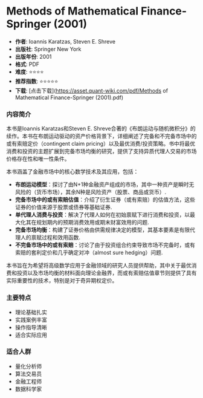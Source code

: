 # Methods of Mathematical Finance-Springer (2001)

- **作者**: Ioannis Karatzas, Steven E. Shreve
- **出版社**: Springer New York
- **出版年份**: 2001
- **格式**: PDF
- **难度**: ⭐⭐⭐⭐
- **推荐指数**: ⭐⭐⭐⭐⭐
- **下载**: [点击下载](https://asset.quant-wiki.com/pdf/Methods of Mathematical Finance-Springer (2001).pdf)

### 内容简介

本书是Ioannis Karatzas和Steven E. Shreve合著的《布朗运动与随机微积分》的续作。本书在布朗运动驱动的资产价格背景下，详细阐述了完备和不完备市场中的或有索赔定价（contingent claim pricing）以及最优消费/投资策略。书中将最优消费和投资的主题扩展到完备市场均衡的研究，提供了支持异质代理人交易的市场价格存在性和唯一性条件。

本书涵盖了金融市场中的核心数学技术及其应用，包括：
*   **布朗运动模型**：探讨了由N+1种金融资产组成的市场，其中一种资产是瞬时无风险的（货币市场），其余N种是风险资产（股票、商品或货币）.
*   **完备市场中的或有索赔估值**：介绍了衍生证券（或有索赔）的估值方法，这些证券的价值来源于股票或债券等基础证券.
*   **单代理人消费与投资**：解决了代理人如何在初始禀赋下进行消费和投资，以最大化其在规划期内的预期消费效用或期末财富效用的问题.
*   **完备市场均衡**：构建了证券价格由供需规律决定的模型，其基本要素是有限代理人的禀赋过程和效用函数.
*   **不完备市场中的或有索赔**：讨论了由于投资组合约束导致市场不完备时，或有索赔的套利定价和几乎确定对冲（almost sure hedging）问题.

本书旨在为希望将高级数学应用于金融领域的研究人员提供帮助，其中关于最优消费和投资以及市场均衡的材料面向理论金融界，而或有索赔估值章节则提供了具有实际重要性的技术，特别是对于奇异期权定价。

### 主要特点

- 理论基础扎实
- 实践案例丰富
- 操作指导清晰
- 适合实际应用

### 适合人群

- 量化分析师
- 算法交易员
- 金融工程师
- 数据科学家